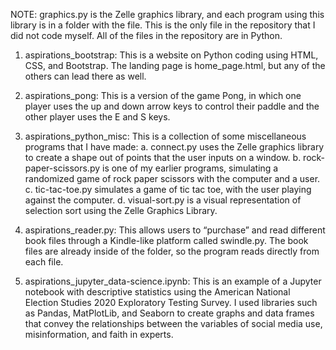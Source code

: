 NOTE: graphics.py is the Zelle graphics library, and each program using this library is in a folder with the file. This is the only file in the repository that I did not code myself. All of the files in the repository are in Python.

1.	aspirations_bootstrap: This is a website on Python coding using HTML, CSS, and Bootstrap. The landing page is home_page.html, but any of the others can lead there as well.

2.	aspirations_pong: This is a version of the game Pong, in which one player uses the up and down arrow keys to control their paddle and the other player uses the E and S keys.

3.	aspirations_python_misc: This is a collection of some miscellaneous programs that I have made:
  a.	connect.py uses the Zelle graphics library to create a shape out of points that the user inputs on a window.
  b.	rock-paper-scissors.py is one of my earlier programs, simulating a randomized game of rock paper scissors with the computer and a user.
  c.	tic-tac-toe.py simulates a game of tic tac toe, with the user playing against the computer.
  d.	visual-sort.py is a visual representation of selection sort using the Zelle Graphics Library.

4.	aspirations_reader.py: This allows users to “purchase” and read different book files through a Kindle-like platform called swindle.py. The book files are already inside of the folder, so the program reads directly from each file.

5.	aspirations_jupyter_data-science.ipynb: This is an example of a Jupyter notebook with descriptive statistics using the American National Election Studies 2020 Exploratory Testing Survey. I used libraries such as Pandas, MatPlotLib, and Seaborn to create graphs and data frames that convey the relationships between the variables of social media use, misinformation, and faith in experts.
